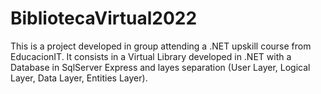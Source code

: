 # BibliotecaVirtual2022

This is a project developed in group attending a .NET upskill course from EducacionIT.
It consists in a Virtual Library developed in .NET with a Database in SqlServer Express and layes separation (User Layer, Logical Layer, Data Layer, Entities Layer).

